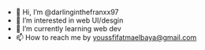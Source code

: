 - 👋 Hi, I’m @darlinginthefranxx97
- 👀 I’m interested in web UI/desgin 
- 🌱 I’m currently learning web dev
- 📫 How to reach me by youssfifatmaelbaya@gmail.com
<!---
darlinginthefranxx97/darlinginthefranxx97 is a ✨ special ✨ repository because its `README.md` (this file) appears on your GitHub profile.
You can click the Preview link to take a look at your changes.
--->
